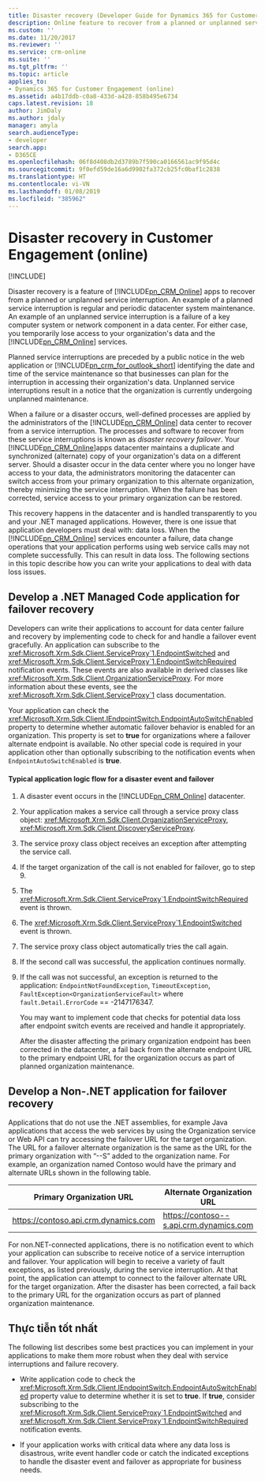 ```yaml
---
title: Disaster recovery (Developer Guide for Dynamics 365 for Customer Engagement apps) | MicrosoftDocs
description: Online feature to recover from a planned or unplanned service interruption.
ms.custom: ''
ms.date: 11/20/2017
ms.reviewer: ''
ms.service: crm-online
ms.suite: ''
ms.tgt_pltfrm: ''
ms.topic: article
applies_to:
- Dynamics 365 for Customer Engagement (online)
ms.assetid: a4b17ddb-c0a8-433d-a428-858b495e6734
caps.latest.revision: 18
author: JimDaly
ms.author: jdaly
manager: amyla
search.audienceType:
- developer
search.app:
- D365CE
ms.openlocfilehash: 06f8d408db2d3789b7f590ca0166561ac9f95d4c
ms.sourcegitcommit: 9f0efd59de16a6d9902fa372cb25fc0baf1c2838
ms.translationtype: HT
ms.contentlocale: vi-VN
ms.lasthandoff: 01/08/2019
ms.locfileid: "385962"
---
```

# <a name="disaster-recovery-in-customer-engagement-online"></a>Disaster recovery in Customer Engagement (online)

[!INCLUDE[](../includes/cc_applies_to_update_9_0_0.md)]

Disaster recovery is a feature of [!INCLUDE[pn_CRM_Online](../includes/pn-crm-online.md)] apps to recover from a planned or unplanned service interruption. An example of a planned service interruption is regular and periodic datacenter system maintenance. An example of an unplanned service interruption is a failure of a key computer system or network component in a data center. For either case, you temporarily lose access to your organization's data and the [!INCLUDE[pn_CRM_Online](../includes/pn-crm-online.md)] services.  
  
 Planned service interruptions are preceded by a public notice in the web application or [!INCLUDE[pn_crm_for_outlook_short](../includes/pn-crm-for-outlook-short.md)] identifying the date and time of the service maintenance so that businesses can plan for the interruption in accessing their organization's data. Unplanned service interruptions result in a notice that the organization is currently undergoing unplanned maintenance.  
  
 When a failure or a disaster occurs, well-defined processes are applied by the administrators of the [!INCLUDE[pn_CRM_Online](../includes/pn-crm-online.md)] data center to recover from a service interruption. The processes and software to recover from these service interruptions is known as *disaster recovery failover*. Your [!INCLUDE[pn_CRM_Online](../includes/pn-crm-online.md)]apps datacenter maintains a duplicate and synchronized (alternate) copy of your organization's data on a different server. Should a disaster occur in the data center where you no longer have access to your data, the administrators monitoring the datacenter can switch access from your primary organization to this alternate organization, thereby minimizing the service interruption. When the failure has been corrected, service access to your primary organization can be restored.  
  
 This recovery happens in the datacenter and is handled transparently to you and your .NET managed applications. However, there is one issue that application developers must deal with: data loss. When the [!INCLUDE[pn_CRM_Online](../includes/pn-crm-online.md)] services encounter a failure, data change operations that your application performs using web service calls may not complete successfully. This can result in data loss. The following sections in this topic describe how you can write your applications to deal with data loss issues.  
  
<a name="develop"></a>   
## <a name="develop-a-net-managed-code-application-for-failover-recovery"></a>Develop a .NET Managed Code application for failover recovery  
 Developers can write their applications to account for data center failure and recovery by implementing code to check for and handle a failover event gracefully. An application can subscribe to the <xref:Microsoft.Xrm.Sdk.Client.ServiceProxy`1.EndpointSwitched> and <xref:Microsoft.Xrm.Sdk.Client.ServiceProxy`1.EndpointSwitchRequired> notification events. These events are also available in derived classes like <xref:Microsoft.Xrm.Sdk.Client.OrganizationServiceProxy>. For more information about these events, see the <xref:Microsoft.Xrm.Sdk.Client.ServiceProxy`1> class documentation.  
  
 Your application can check the <xref:Microsoft.Xrm.Sdk.Client.IEndpointSwitch.EndpointAutoSwitchEnabled> property to determine whether automatic failover behavior is enabled for an organization. This property is set to **true** for organizations where a failover alternate endpoint is available. No other special code is required in your application other than optionally subscribing to the notification events when `EndpointAutoSwitchEnabled` is **true**.  
  
#### <a name="typical-application-logic-flow-for-a-disaster-event-and-failover"></a>Typical application logic flow for a disaster event and failover  
  
1. A disaster event occurs in the [!INCLUDE[pn_CRM_Online](../includes/pn-crm-online.md)] datacenter.  
  
2. Your application makes a service call through a service proxy class object: <xref:Microsoft.Xrm.Sdk.Client.OrganizationServiceProxy>, <xref:Microsoft.Xrm.Sdk.Client.DiscoveryServiceProxy>.  
  
3. The service proxy class object receives an exception after attempting the service call.  
  
4. If the target organization of the call is not enabled for failover, go to step 9.  
  
5. The <xref:Microsoft.Xrm.Sdk.Client.ServiceProxy`1.EndpointSwitchRequired> event is thrown.  
  
6. The <xref:Microsoft.Xrm.Sdk.Client.ServiceProxy`1.EndpointSwitched> event is thrown.  
  
7. The service proxy class object automatically tries the call again.  
  
8. If the second call was successful, the application continues normally.  
  
9. If the call was not successful, an exception is returned to the application: `EndpointNotFoundException`, `TimeoutException`, `FaultException<OrganizationServiceFault>` where `fault.Detail.ErrorCode` == -2147176347.  
  
   You may want to implement code that checks for potential data loss after endpoint switch events are received and handle it appropriately.  
  
   After the disaster affecting the primary organization endpoint has been corrected in the datacenter, a fail back from the alternate endpoint URL to the primary endpoint URL for the organization occurs as part of planned organization maintenance.  
  
<a name="develop_fail"></a>   

## <a name="develop-a-non-net-application-for-failover-recovery"></a>Develop a Non-.NET application for failover recovery 
 
 Applications that do not use the .NET assemblies, for example Java applications that access the web services by using the Organization service or Web API can try accessing the failover URL for the target organization. The URL for a failover alternate organization is the same as the URL for the primary organization with “--S” added to the organization name. For example, an organization named Contoso would have the primary and alternate URLs shown in the following table.  
  
|Primary Organization URL|Alternate Organization URL|  
|------------------------------|--------------------------------|  
| https://contoso.api.crm.dynamics.com | https://contoso--s.api.crm.dynamics.com |  
  
 For non.NET-connected applications, there is no notification event to which your application can subscribe to receive notice of a service interruption and failover. Your application will begin to receive a variety of fault exceptions, as listed previously, during the service interruption. At that point, the application can attempt to connect to the failover alternate URL for the target organization. After the disaster has been corrected, a fail back to the primary URL for the organization occurs as part of planned organization maintenance.  
  
<a name="best_practices"></a>   
## <a name="best-practices"></a>Thực tiễn tốt nhất  
 The following list describes some best practices you can implement in your applications to make them more robust when they deal with service interruptions and failure recovery.  
  
-   Write application code to check the <xref:Microsoft.Xrm.Sdk.Client.IEndpointSwitch.EndpointAutoSwitchEnabled> property value to determine whether it is set to **true**. If **true**, consider subscribing to the <xref:Microsoft.Xrm.Sdk.Client.ServiceProxy`1.EndpointSwitched> and <xref:Microsoft.Xrm.Sdk.Client.ServiceProxy`1.EndpointSwitchRequired> notification events.  
  
-   If your application works with critical data where any data loss is disastrous, write event handler code or catch the indicated exceptions to handle the disaster event and failover as appropriate for business needs.  
   
